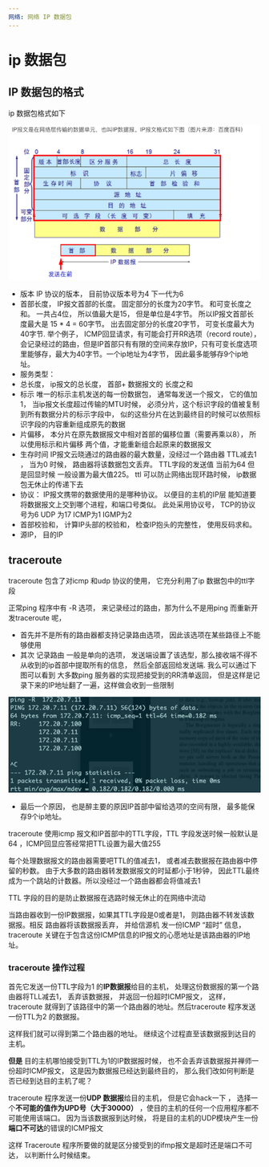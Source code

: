 ```yaml
---
网络: 网络 IP 数据包
---
```


# ip 数据包

## IP 数据包的格式

ip 数据包格式如下

![](../../.gitbook/assets/ip.png)

* 版本 IP 协议的版本， 目前协议版本号为4 下一代为6
* 首部长度， IP报文首部的长度。 固定部分的长度为20字节。 和可变长度之和。 一共占4位， 所以值最大是15， 但是单位是4字节。 所以IP报文首部长度最大是 15 \* 4 = 60字节。 出去固定部分的长度20字节， 可变长度最大为40字节. 举个例子， ICMP回显请求，有可能会打开RR选项（record route），会记录经过的路由，但是IP首部只有有限的空间来存放IP，只有可变长度选项里能够存，最大为40字节。一个ip地址为4字节， 因此最多能够存9个ip地址。
* 服务类型：
* 总长度， ip报文的总长度， 首部+ 数据报文的 长度之和
* 标示 唯一的标示主机发送的每一份数据包， 通常每发送一个报文， 它的值加1， 当ip报文长度超过传输的MTU时候， 必须分片，这个标识字段的值被复制到所有数据分片的标示字段中， 似的这些分片在达到最终目的时候可以依照标识字段的内容重新组成原先的数据
* 片偏移， 本分片在原先数据报文中相对首部的偏移位置（需要再乘以8）， 所以使用标示和片偏移 两个值，才能重新组合起原来的数据报文
* 生存时间 IP报文云晓通过的路由器的最大数量，没经过一个路由器 TTL减去1 ， 当为0 时候， 路由器将该数据包文丢弃。 TTL字段的发送值 当前为64 但是回显时候 一般设置为最大值225。 ttl 可以防止网络出现环路时候， ip数据包无休止的传递下去
* 协议： IP报文携带的数据使用的是哪种协议。 以便目的主机的IP层 能知道要将数据报文上交到哪个进程，和端口号类似。 此处采用协议号， TCP的协议号为6 UDP 为17 ICMP为1 IGMP为2
* 首部校验和， 计算IP头部的校验和， 检查IP抱头的完整性， 使用反码求和。
* 源IP， 目的IP

## traceroute

traceroute 包含了对icmp 和udp 协议的使用， 它充分利用了ip 数据包中的ttl字段

正常ping 程序中有 -R 选项， 来记录经过的路由，那为什么不是用ping 而重新开发traceroute 呢，

* 首先并不是所有的路由器都支持记录路由选项， 因此该选项在某些路径上不能够使用
* 其次 记录路由 一般是单向的选项， 发送端设置了该选型，那么接收端不得不从收到的ip首部中提取所有的信息， 然后全部返回给发送端. 我么可以通过下图可以看到 大多数ping 服务器的实现把接受到的RR清单返回， 但是这样是记录下来的IP地址翻了一遍，这样做会收到一些限制

![](../../.gitbook/assets/ping_rr.png)

* 最后一个原因， 也是醉主要的原因IP首部中留给选项的空间有限， 最多能保存9个ip地址。

traceroute 使用icmp 报文和IP首部中的TTL字段，TTL 字段发送时候一般默认是64 ，ICMP回显应答经常把TTL设置为最大值255

每个处理数据报文的路由器需要吧TTL的值减去1， 或者减去数据报在路由器中停留的秒数。 由于大多数的路由器转发数据报文的时延都小于1秒钟， 因此TTL最终成为一个跳站的计数器。所以没经过一个路由器都会将值减去1

TTL 字段的目的是防止数据报在选路时候无休止的在网络中流动

当路由器收到一份IP数据报，如果其TTL字段是0或者是1， 则路由器不转发该数据报。相反 路由器将该数据报丢弃， 并给信源机 发一份ICMP “超时” 信息， traceroute 关键在于包含这份ICMP信息的IP报文的心愿地址是该路由器的IP地址。

### traceroute 操作过程

首先它发送一份TTL字段为1 的**IP数据报**给目的主机， 处理这份数据报的第一个路由器将TLL减去1， 丢弃该数据报， 并返回一份超时ICMP报文， 这样，traceroute 就得到了该路径中的第一个路由器的地址。然后traceroute 程序发送一份TTL为2 的数据报。

这样我们就可以得到第二个路由器的地址。 继续这个过程直至该数据报到达目的主机。

**但是** 目的主机哪怕接受到TTL为1的IP数据报时候， 也不会丢弃该数据报并禅师一份超时ICMP报文， 这是因为数据报已经达到最终目的， 那么我们改如何判断是否已经到达目的主机了呢？

traceroute 程序发送一份**UDP 数据报**给目的主机， 但是它会hack一下 ， 选择一个**不可能的值作为UPD号（大于30000）** ，使目的主机的任何一个应用程序都不可能使用该端口。 因为当该数据报到达时候， 将是目的主机的UDP模块产生一份 **端口不可达**的错误的ICMP报文

这样 Traceroute 程序所要做的就是区分接受到的ifmp报文是超时还是端口不可达， 以判断什么时候结束。

